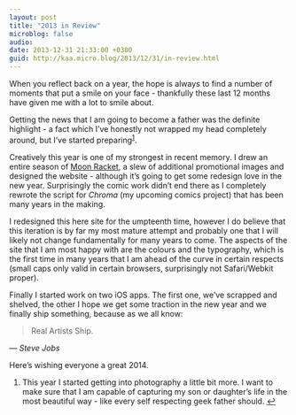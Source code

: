 ```yaml
---
layout: post
title: "2013 in Review"
microblog: false
audio: 
date: 2013-12-31 21:33:00 +0300
guid: http://kaa.micro.blog/2013/12/31/in-review.html
---
```

<p>When you reflect back on a year, the hope is always to find a number of moments that put a smile on your face - thankfully these last 12 months have given me with a lot to smile about.</p>

<p>Getting the news that I am going to become a father was the definite highlight - a fact which I’ve honestly not wrapped my head completely around, but I’ve started preparing<sup id="fnref:1"><a href="1" class="footnote-ref">1</a></sup>.</p>

<p>Creatively this year is one of my strongest in recent memory. I drew an entire season of <a href="http://www.moonracket.com">Moon Racket</a>, a slew of additional promotional images and designed the website - although it’s going to get some redesign love in the new year. Surprisingly the comic work didn’t end there as I completely rewrote the script for <em>Chroma</em> (my upcoming comics project) that has been many years in the making.</p>

<p>I redesigned this here site for the umpteenth time, however I do believe that this iteration is by far my most mature attempt and probably one that I will likely not change fundamentally for many years to come. The aspects of the site that I am most happy with are the colours and the typography, which is the first time in many years that I am ahead of the curve in certain respects (small caps only valid in certain browsers, surprisingly not Safari/Webkit proper).</p>

<p>Finally I started work on two iOS apps. The first one, we’ve scrapped and shelved, the other I hope we get some traction in the new year and we finally ship something, because as we all know:</p>

<blockquote>
  <p>Real Artists Ship.</p>
</blockquote>

<p>— <cite>Steve Jobs</cite></p>

<p>Here’s wishing everyone a great 2014.</p>
<div class="footnotes">
<ol><li id="fn:1">
<p>This year I started getting into photography a little bit more. I want to make sure that I am capable of capturing my son or daughter’s life in the most beautiful way - like every self respecting geek father should. <a href="1" class="footnote-backref">↩︎</a></p>
</li>

</ol></div>
